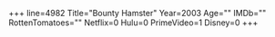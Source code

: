 +++
line=4982
Title="Bounty Hamster"
Year=2003
Age=""
IMDb=""
RottenTomatoes=""
Netflix=0
Hulu=0
PrimeVideo=1
Disney=0
+++

